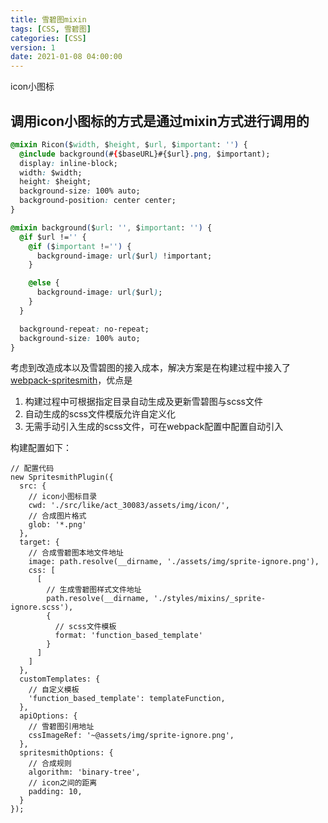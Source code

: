 ```yaml
---
title: 雪碧图mixin
tags: [CSS, 雪碧图]
categories: [CSS]
version: 1
date: 2021-01-08 04:00:00
---
```


icon小图标

<!-- more -->

## 调用icon小图标的方式是通过mixin方式进行调用的

``` CSS
@mixin Ricon($width, $height, $url, $important: '') {
  @include background(#{$baseURL}#{$url}.png, $important);
  display: inline-block;
  width: $width;
  height: $height;
  background-size: 100% auto;
  background-position: center center;
}

@mixin background($url: '', $important: '') {
  @if $url !='' {
    @if ($important !='') {
      background-image: url($url) !important;
    }

    @else {
      background-image: url($url);
    }
  }

  background-repeat: no-repeat;
  background-size: 100% auto;
}
```

考虑到改造成本以及雪碧图的接入成本，解决方案是在构建过程中接入了[webpack-spritesmith](https://github.com/mixtur/webpack-spritesmith)，优点是

1.  构建过程中可根据指定目录自动生成及更新雪碧图与scss文件
2.  自动生成的scss文件模版允许自定义化
3.  无需手动引入生成的scss文件，可在webpack配置中配置自动引入

构建配置如下：

``` JS
// 配置代码
new SpritesmithPlugin({
  src: {
    // icon小图标目录
    cwd: './src/like/act_30083/assets/img/icon/',
    // 合成图片格式
    glob: '*.png'
  },
  target: {
    // 合成雪碧图本地文件地址
    image: path.resolve(__dirname, './assets/img/sprite-ignore.png'),
    css: [
      [
        // 生成雪碧图样式文件地址
        path.resolve(__dirname, './styles/mixins/_sprite-ignore.scss'),
        {
          // scss文件模板
          format: 'function_based_template'
        }
      ]
    ]
  },
  customTemplates: {
    // 自定义模板
    'function_based_template': templateFunction,
  },
  apiOptions: {
    // 雪碧图引用地址
    cssImageRef: '~@assets/img/sprite-ignore.png',
  },
  spritesmithOptions: {
    // 合成规则
    algorithm: 'binary-tree',
    // icon之间的距离
    padding: 10,
  }
});
```
